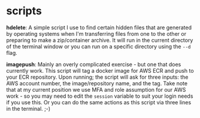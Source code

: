 # scripts

**hdelete**: A simple script I use to find certain hidden files that are generated by operating systems when I'm
transferring files from one to the other or preparing to make a zip/container archive. It will run in the current 
directory of the terminal window or you can run on a specific directory using the `--d` flag.

**imagepush**: Mainly an overly complicated exercise - but one that does currently work. This script will tag a docker
image for AWS ECR and push to your ECR repository. Upon running; the script will ask for three inputs: the AWS account 
number, the image/repository name, and the tag. Take note that at my current position we use MFA and role assumption for 
our AWS work - so you may need to edit the `session` variable to suit your login needs if you use this. Or you can do 
the same actions as this script via three lines in the terminal. ;-)